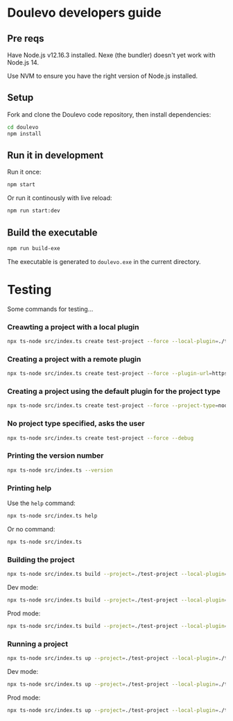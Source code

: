 # Doulevo developers guide


## Pre reqs

Have Node.js v12.16.3 installed. Nexe (the bundler) doesn't yet work with Node.js 14.

Use NVM to ensure you have the right version of Node.js installed.

## Setup

Fork and clone the Doulevo code repository, then install dependencies:

```bash
cd doulevo
npm install
```

## Run it in development

Run it once:

```bash
npm start
```

Or run it continously with live reload: 

```bash
npm run start:dev
```

## Build the executable

```bash
npm run build-exe
```

The executable is generated to `doulevo.exe` in the current directory.

# Testing

Some commands for testing...

### Creawting a project with a local plugin

```bash
npx ts-node src/index.ts create test-project --force --local-plugin=./test-plugin --debug
```

### Creating a project with a remote plugin

```bash
npx ts-node src/index.ts create test-project --force --plugin-url=https://github.com/doulevo/plugin-nodejs.git --debug
```

### Creating a project using the default plugin for the project type

```bash
npx ts-node src/index.ts create test-project --force --project-type=nodejs --debug
```
### No project type specified, asks the user

```bash
npx ts-node src/index.ts create test-project --force --debug
```

### Printing the version number

```bash
npx ts-node src/index.ts --version
```

### Printing help

Use the `help` command:

```bash
npx ts-node src/index.ts help
```

Or no command:

```bash
npx ts-node src/index.ts
```

### Building the project

```bash
npx ts-node src/index.ts build --project=./test-project --local-plugin=./test-plugin --debug
```

Dev  mode:

```bash
npx ts-node src/index.ts build --project=./test-project --local-plugin=./test-plugin --mode=dev --debug
```

Prod mode:

```bash
npx ts-node src/index.ts build --project=./test-project --local-plugin=./test-plugin --mode=prod --debug
```

### Running a project

```bash
npx ts-node src/index.ts up --project=./test-project --local-plugin=./test-plugin --debug
```

Dev  mode:

```bash
npx ts-node src/index.ts up --project=./test-project --local-plugin=./test-plugin --mode=dev --debug
```

Prod mode:

```bash
npx ts-node src/index.ts up --project=./test-project --local-plugin=./test-plugin --mode=prod --debug
```
